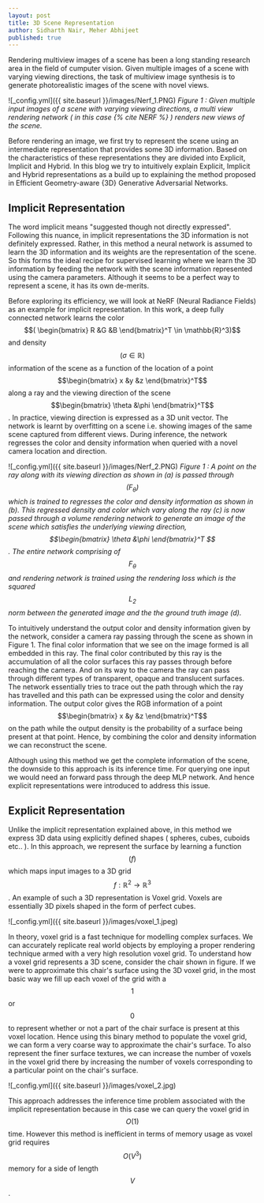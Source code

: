 ```yaml
---
layout: post
title: 3D Scene Representation
author: Sidharth Nair, Meher Abhijeet
published: true
---
```


Rendering multiview images of a scene has been a long standing research area in the field of cumputer vision. Given multiple images of a scene with varying viewing directions, the task of multiview image synthesis is to generate photorealistic images of the scene with novel views.

![_config.yml]({{ site.baseurl }}/images/Nerf_1.PNG)
*Figure 1 : Given multiple input images of a scene with varying viewing directions, a multi view rendering network ( in this case {% cite NERF %} ) renders new views of the scene.*

Before rendering an image, we first try to represent the scene using an intermediate representation that provides some 3D information. Based on the characteristics of these representations they are divided into Explicit, Implicit and Hybrid. In this blog we try to intuitively explain Explicit, Implicit and Hybrid representations as a build up to explaining the method proposed in Efficient Geometry-aware {3D} Generative Adversarial Networks.

## Implicit Representation ##
The word implicit means "suggested though not directly expressed". Following this nuance, in implicit representations the 3D information is not definitely expressed. Rather, in this method a neural network is assumed to learn the 3D information and its weights are the representation of the scene. So this forms the ideal recipe for supervised learning where we learn the 3D information by feeding the network with the scene information represented using the camera parameters. Although it seems to be a perfect way to represent a scene, it has its own de-merits.

Before exploring its efficiency, we will look at NeRF (Neural Radiance Fields) as an example for implicit representation. In this work, a deep fully connected network learns the color $$( \begin{bmatrix} R &G &B \end{bmatrix}^T \in \mathbb{R}^3)$$ and density $$(\sigma \in \mathbb{R})$$ information of the scene as a function of the location of a point $$\begin{bmatrix} x &y &z \end{bmatrix}^T$$ along a ray and the viewing direction of the scene $$\begin{bmatrix} \theta &\phi \end{bmatrix}^T$$. In practice, viewing direction is expressed as a 3D unit vector. The network is learnt by overfitting on a scene i.e. showing images of the same scene captured from different views. During inference, the network regresses the color and density information when queried with a novel camera location and direction.

![_config.yml]({{ site.baseurl }}/images/Nerf_2.PNG)
*Figure 1 : A point on the ray along with its viewing direction as shown in (a) is passed through $$( F_{\theta} )$$ which is trained to regresses the color and density information as shown in (b). This regressed density and color which vary along the ray (c) is now passed through a volume rendering network to generate an image of the scene which satisfies the underlying viewing direction, $$\begin{bmatrix} \theta &\phi \end{bmatrix}^T $$. The entire network comprising of $$F_{\theta}$$ and rendering network is trained using the rendering loss which is the squared $$L_2$$ norm between the generated image and the the ground truth image (d).* 

To intuitively understand the output color and density information given by the network, consider a camera ray passing through the scene as shown in Figure 1. The final color information that we see on the image formed is all embedded in this ray. The final color contributed by this ray is the accumulation of all the color surfaces this ray passes through before reaching the camera. And on its way to the camera the ray can pass through different types of transparent, opaque and translucent surfaces. The network essentially tries to trace out the path through which the ray has travelled and this path can be expressed using the color and density information. The output color gives the RGB information of a point $$\begin{bmatrix} x &y &z \end{bmatrix}^T$$ on the path while the output density is the probability of a surface being present at that point. Hence, by combining the color and density information we can reconstruct the scene.

Although using this method we get the complete information of the scene, the downside to this approach is its inference time. For querying one input we would need an forward pass through the deep MLP network. And hence explicit representations were introduced to address this issue.

## Explicit Representation ##

Unlike the implicit representation explained above, in this method we express 3D data using explicitly defined shapes ( spheres, cubes, cuboids etc.. ). In this approach, we represent the surface by learning a function $$( f )$$ which maps input images to a 3D grid $$ f : \mathbb{R}^2 \rightarrow \mathbb{R}^3 $$. An example of such a 3D representation is Voxel grid. Voxels are essentially 3D pixels shaped in the form of perfect cubes.

![_config.yml]({{ site.baseurl }}/images/voxel_1.jpeg)

In theory, voxel grid is a fast technique for modelling complex surfaces. We can accurately replicate real world objects by employing a proper rendering technique armed with a very high resolution voxel grid. To understand how a voxel grid represents a 3D scene, consider the chair shown in figure. If we were to approximate this chair's surface using the 3D voxel grid, in the most basic way we fill up each voxel of the grid with a $$ 1 $$ or $$ 0 $$ to represent whether or not a part of the chair surface is present at this voxel location. Hence using this binary method to populate the voxel grid, we can form a very coarse way to approximate the chair's surface. To also represent the finer surface textures, we can increase the number of voxels in the voxel grid there by increasing the number of voxels corresponding to a particular point on the chair's surface. 

![_config.yml]({{ site.baseurl }}/images/voxel_2.jpg)

This approach addresses the inference time problem associated with the implicit representation because in this case we can query the voxel grid in $$ O(1) $$ time. However this method is inefficient in terms of memory usage as voxel grid requires $$O(V^3)$$ memory for a side of length $$V$$.
